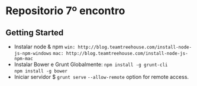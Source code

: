 # Repositorio 7º encontro


## Getting Started
- Instalar node & npm 
```win: http://blog.teamtreehouse.com/install-node-js-npm-windows```
```mac: http://blog.teamtreehouse.com/install-node-js-npm-mac```
- Instalar Bower e Grunt Globalmente: 
`npm install -g grunt-cli`
`npm install -g bower`
- Iniciar servidor $ `grunt serve` 
`--allow-remote` option for remote access.









